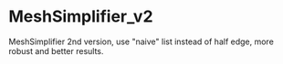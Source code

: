 # MeshSimplifier_v2
MeshSimplifier 2nd version, use "naive" list instead of half edge, more robust and better results.
